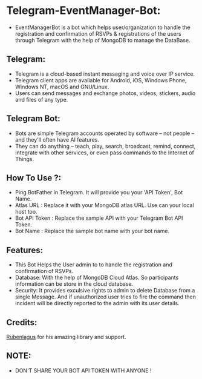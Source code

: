 # Telegram-EventManager-Bot:
- EventManagerBot is a bot which helps user/organization to handle the registration and confirmation of RSVPs & registrations of the users through Telegram with the help of MongoDB to manage the DataBase.

## Telegram:
- Telegram is a cloud-based instant messaging and voice over IP service. 
- Telegram client apps are available for Android, iOS, Windows Phone, Windows NT, macOS and GNU/Linux. 
- Users can send messages and exchange photos, videos, stickers, audio and files of any type.

## Telegram Bot:
- Bots are simple Telegram accounts operated by software – not people – and they'll often have AI features.
- They can do anything – teach, play, search, broadcast, remind, connect, integrate with other services, or even pass commands to the Internet of Things.

## How To Use ?:
- Ping BotFather in Telegram. It will provide you your 'API Token', Bot Name.
- Atlas URL : Replace it with your MongoDB atlas URL. Use can your local host too. 
- Bot API Token : Replace the sample API with your Telegram Bot API Token.
- Bot Name : Replace the sample bot name with your bot name.

## Features:
- This Bot Helps the User admin to to handle the registration and confirmation of RSVPs.
- Database: With the help of MongoDB Cloud Atlas. So participants information can be store in the cloud database.
- Security: It provides exculsive rights to admin to delete Database from a single Message. And if unauthorized user tries to fire the command then incident will be directly reported to the admin with its user details.

## Credits:
[Rubenlagus](https://github.com/rubenlagus/) for his amazing library and support.

## NOTE:
- DON'T SHARE YOUR BOT API TOKEN WITH ANYONE !
